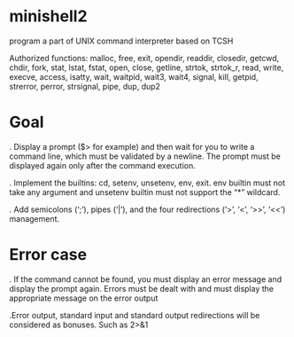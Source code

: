 # minishell2
program a part of UNIX command interpreter based on TCSH

Authorized functions: malloc, free, exit, opendir, readdir, closedir, getcwd, chdir, fork, stat,
lstat, fstat, open, close, getline, strtok, strtok_r, read, write, execve, access, isatty, wait, waitpid, wait3, wait4, signal, kill, getpid, strerror, perror, strsignal, pipe, dup, dup2

# Goal

. Display a prompt ($> for example) and then wait for you to write a
command line, which must be validated by a newline.
The prompt must be displayed again only after the command execution.

. Implement the builtins: cd, setenv, unsetenv, env, exit.
env builtin must not take any argument and unsetenv builtin must not support the
“*” wildcard.

. Add semicolons (‘;’), pipes (‘|’),
and the four redirections (‘>’, ‘<’, ‘>>’, ‘<<’) management.

# Error case

. If the command cannot be found, you must display an error message and display the prompt
again.
Errors must be dealt with and must display the appropriate message on the error output

.Error output, standard input and standard output redirections will be considered as bonuses.
Such as 2>&1
